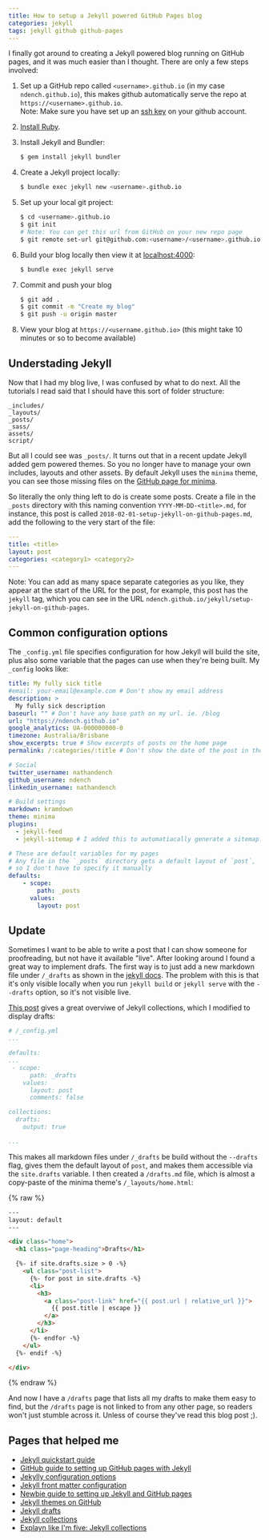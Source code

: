 ```yaml
---
title: How to setup a Jekyll powered GitHub Pages blog
categories: jekyll
tags: jekyll github github-pages
---
```


I finally got around to creating a Jekyll powered blog running on GitHub pages, and it was much 
easier than I thought. There are only a few steps involved:

1. Set up a GitHub repo called `<username>.github.io` (in my case `ndench.github.io`), this makes 
    github automatically serve the repo at `https://<username>.github.io`.<br />
    Note: Make sure you have set up an 
    [ssh key](https://help.github.com/articles/adding-a-new-ssh-key-to-your-github-account/) on 
    your github account.
2. [Install Ruby](https://www.ruby-lang.org/en/downloads/).
3. Install Jekyll and Bundler:
    ```bash
    $ gem install jekyll bundler
    ```
4. Create a Jekyll project locally:
    ```bash
    $ bundle exec jekyll new <username>.github.io
    ```
5. Set up your local git project:
    ```bash
    $ cd <username>.github.io
    $ git init
    # Note: You can get this url from GitHub on your new repo page
    $ git remote set-url git@github.com:<username>/<username>.github.io.git
    ```
6. Build your blog locally then view it at [localhost:4000](http://localhost:4000):
    ```bash
    $ bundle exec jekyll serve
    ```
7. Commit and push your blog
    ```bash
    $ git add .
    $ git commit -m "Create my blog"
    $ git push -u origin master
    ```

8. View your blog at `https://<username.github.io>` (this might take 10 minutes or so to become 
    available)


## Understading Jekyll ##

Now that I had my blog live, I was confused by what to do next. All the tutorials I read said that 
I should have this sort of folder structure:

```
_includes/
_layouts/
_posts/
_sass/
assets/
script/
```

But all I could see was `_posts/`. It turns out that in a recent update Jekyll added gem powered 
themes. So you no longer have to manage your own includes, layouts and other assets. By default
Jekyll uses the `minima` theme, you can see those missing files on the 
[GitHub page for minima](https://github.com/jekyll/minima).

So literally the only thing left to do is create some posts. Create a file in the `_posts` 
directory with this naming convention `YYYY-MM-DD-<title>.md`, for instance, this post is called
`2018-02-01-setup-jekyll-on-github-pages.md`, add the following to the very start of the file:
```yaml
---
title: <title>
layout: post
categories: <category1> <category2>
---
```
Note: You can add as many space separate categories as you like, they appear at the start of the
URL for the post, for example, this post has the `jekyll` tag, which you can see in the URL 
`ndench.github.io/jekyll/setup-jekyll-on-github-pages`.


## Common configuration options ##

The `_config.yml` file specifies configuration for how Jekyll will build the site, plus also some
variable that the pages can use when they're being built. My `_config` looks like:
```yaml
title: My fully sick title
#email: your-email@example.com # Don't show my email address
description: >
  My fully sick description
baseurl: "" # Don't have any base path on my url. ie. /blog
url: "https://ndench.github.io" 
google_analytics: UA-000000000-0
timezone: Australia/Brisbane
show_excerpts: true # Show excerpts of posts on the home page
permalink: /:categories/:title # Don't show the date of the post in the URL

# Social
twitter_username: nathandench
github_username: ndench
linkedin_username: nathandench

# Build settings
markdown: kramdown
theme: minima
plugins:
  - jekyll-feed
  - jekyll-sitemap # I added this to automatiacally generate a sitemap.xml

# These are default variables for my pages
# Any file in the `_posts` directory gets a default layout of `post`, 
# so I don't have to specify it manually
defaults:
    - scope:
        path: _posts
      values:
        layout: post
```

## Update

Sometimes I want to be able to write a post that I can show someone for
proofreading, but not have it available "live". After looking around I found a
great way to implement drafs. The first way is to just add a new markdown file
under `/_drafts` as shown in the [jekyll docs](https://jekyllrb.com/docs/drafts/).
The problem with this is that it's only visible locally when you run 
`jekyll build` or `jekyll serve` with the `--drafts` option, so it's not 
visible live.

[This post](https://ben.balter.com/2015/02/20/jekyll-collections/) gives a 
great overviwe of Jekyll collections, which I modified to display drafts:

```yaml
# /_config.yml
...

defaults:
...
 - scope:
      path: _drafts
    values:
      layout: post
      comments: false

collections:
  drafts:
    output: true

...
```

This makes all markdown files under `/_drafts` be build without the `--drafts`
flag, gives them the default layout of `post`, and makes them accessible via 
the `site.drafts` variable. I then created a `/drafts.md` file, which is almost
a copy-paste of the minima theme's `/_layouts/home.html`:

{% raw %}
```html
---
layout: default
---

<div class="home">
  <h1 class="page-heading">Drafts</h1>

  {%- if site.drafts.size > 0 -%}
    <ul class="post-list">
      {%- for post in site.drafts -%}
      <li>
        <h3>
          <a class="post-link" href="{{ post.url | relative_url }}">
            {{ post.title | escape }}
          </a>
        </h3>
      </li>
      {%- endfor -%}
    </ul>
  {%- endif -%}

</div>
```
{% endraw %}

And now I have a `/drafts` page that lists all my drafts to make them easy to
find, but the `/drafts` page is not linked to from any other page, so readers
won't just stumble across it. Unless of course they've read this blog post ;).


## Pages that helped me ##

* [Jekyll quickstart guide](https://jekyllrb.com/docs/quickstart/)
* [GitHub guide to setting up GitHub pages with Jekyll](https://help.github.com/articles/setting-up-your-github-pages-site-locally-with-jekyll/)
* [Jekylly configuration options](https://jekyllrb.com/docs/configuration/)
* [Jekyll front matter configuration](https://jekyllrb.com/docs/frontmatter/)
* [Newbie guide to setting up Jekyll and GitHub pages](http://jmcglone.com/guides/github-pages/)
* [Jekyll themes on GitHub](https://help.github.com/articles/about-jekyll-themes-on-github/)
* [Jekyll drafts](https://jekyllrb.com/docs/drafts/)
* [Jekyll collections](https://ben.balter.com/2015/02/20/jekyll-collections/)
* [Explayn like I'm five: Jekyll collections](https://ben.balter.com/2015/02/20/jekyll-collections/)
